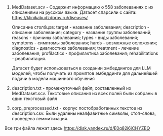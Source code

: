 1. MedDataset.scv - Содержит информацию о 558 заболеваниях с их описаниями на русском языке.
    Датасет спарсили с сайта: https://klinikabudzdorov.ru/diseases/

    Описание столбцов:
        target - название заболевания;
        description - описание заболевания;
        category - название группы заболеваний;
        reasons - причины заболевания;
        types - виды заболевания;
        symptoms - симптомы заболевания;
        hards - возможные осложения;
        diagnostics - диагностика заболевания;
        treatment - лечение заболевания;
        profilactics - профилактика заболевания;
        rehabilitations - реабилитация.

   Датасет будет использоваться в создании эмбеддингов для LLM моделей, чтобы получать из промптов эмбеддинги для дальнейшей подачи в модели машинного обучения

2. description.txt - промежуточный файл, составленный из MedDataset.scv. Текстовые описания из всех полей были собраны в один текстовый файл

3. corp_preprocessed.txt - корпус постобработанных текстов из description.csv. Были удалены неалфавитные символы, стоп-слова, проведена леммитизация.

Все три файла лежат здесь https://disk.yandex.ru/d/E0q82i6iCHYZEQ